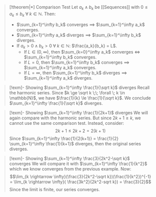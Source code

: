 
>[!theorem|*] Comparison Test
>Let $a_k \; \land \; b_k$ be [[Sequences]] with $0 \le a_k \le b_k \; \forall \; k \in \mathbb{N}$. Then:
>- $\sum_{k=1}^\infty b_k$ converges $\implies$ $\sum_{k=1}^\infty a_k$ converges.
>- $\sum_{k=1}^\infty a_k$ diverges $\implies$ $\sum_{k=1}^\infty b_k$ diverges.
>- If $a_k>0 \; \land \; b_k > 0 \; \forall \; k \in \mathbb{N}$: $\frac{a_k}{b_k} = L$. 
>	- If $L \in (0, \infty)$, then $\sum_{k=0}^\infty a_k$ converges $\iff$ $\sum_{k=1}^\infty b_k$ converges.
>	- If $L = 0$, then $\sum_{k=1}^\infty b_k$ converges $\implies$ $\sum_{k=1}^\infty a_k$ converges.
>	- If $L = \infty$, then $\sum_{k=1}^\infty b_k$ diverges $\implies$ $\sum_{k=1}^\infty a_k$ diverges.

>[!exm]- Showing $\sum_{k=1}^\infty \frac{1}{\sqrt k}$ diverges
>Recall the harmonic series. Since $k \ge \sqrt k \;\; \forall \; k \in \mathbb{N}$, we have $\frac{1}{k} \le \frac{1}{\sqrt k}$. We conclude $\sum_{k=1}^\infty \frac{1}{\sqrt k}$ diverges.

>[!exm]- Showing $\sum_{k=1}^\infty \frac{1}{2k+1}$ diverges
>We will again compare with the harmonic series. But since $2k+1 \ge k$, we cannot use the same comparison test. Instead, consider: $$2k+1 \le 2k+2 = 2(k+1)$$Since $\sum_{k=1}^\infty \frac{1}{2(k+1)} = \frac{1}{2} \sum_{k=1}^\infty \frac{1}{k+1}$ diverges, then the original series diverges.

>[!exm]- Showing $\sum_{k=1}^\infty \frac{3}{2k^2-\sqrt k}$ converges
>We will compare it with $\sum_{k=1}^\infty \frac{1}{k^2}$ which we know converges from the previous example. Now: $$\lim_{k \rightarrow \infty}(\frac{3}{2k^2-\sqrt k})(\frac{1}{k^2})^{-1} = \lim_{k \rightarrow \infty}( \frac{3k^2}{2k^2-sqrt k}) = \frac{3}{2}$$Since the limit is finite, our series converges.
